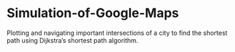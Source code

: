# Simulation-of-Google-Maps
Plotting and navigating important intersections of a city to find the shortest path using Dijkstra’s shortest path algorithm.
